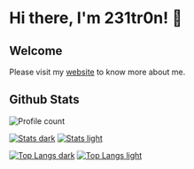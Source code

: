 # Hi there, I'm 231tr0n! 👋
## Welcome

Please visit my [website](https://231tr0n.github.io) to know more about me.


## Github Stats
![Profile count](https://komarev.com/ghpvc/?username=231tr0n)

[![Stats dark](https://github-readme-stats.vercel.app/api?username=231tr0n&theme=dark#gh-dark-mode-only)](https://github.com/anuraghazra/github-readme-stats#gh-dark-mode-only)
[![Stats light](https://github-readme-stats.vercel.app/api?username=231tr0n&theme=default#gh-light-mode-only)](https://github.com/anuraghazra/github-readme-stats#gh-light-mode-only)


[![Top Langs dark](https://github-readme-stats.vercel.app/api/top-langs/?username=231tr0n&layout=compact&langs_count=1000&theme=dark#gh-dark-mode-only)](https://github.com/anuraghazra/github-readme-stats#gh-dark-mode-only)
[![Top Langs light](https://github-readme-stats.vercel.app/api/top-langs/?username=231tr0n&layout=compact&langs_count=1000&theme=default#gh-light-mode-only)](https://github.com/anuraghazra/github-readme-stats#gh-light-mode-only)
